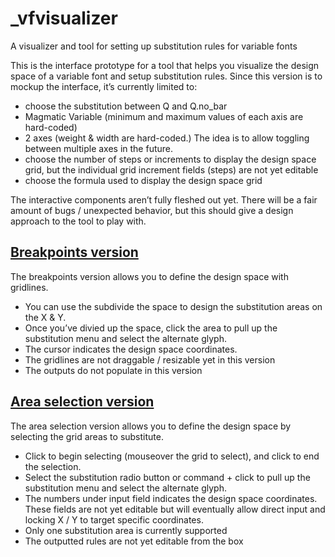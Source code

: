 # _vfvisualizer
A visualizer and tool for setting up substitution rules for variable fonts

This is the interface prototype for a tool that helps you visualize the design space of a variable font and setup substitution rules.
Since this version is to mockup the interface, it’s currently limited to:
- choose the substitution between Q and Q.no_bar
- Magmatic Variable (minimum and maximum values of each axis are hard-coded)
- 2 axes (weight & width are hard-coded.) The idea is to allow toggling between multiple axes in the future.
- choose the number of steps or increments to display the design space grid, but the individual grid increment fields (steps) are not yet editable
- choose the formula used to display the design space grid

The interactive components aren’t fully fleshed out yet. There will be a fair amount of bugs / unexpected behavior, but this should give a design approach to the tool to play with.

## [Breakpoints version](https://morisawausa.github.io/_vfvisualizer/)
The breakpoints version allows you to define the design space with gridlines. 
- You can use the subdivide the space to design the substitution areas on the X & Y.
- Once you’ve divied up the space, click the area to pull up the substitution menu and select the alternate glyph.
- The cursor indicates the design space coordinates. 
- The gridlines are not draggable / resizable yet in this version
- The outputs do not populate in this version

## [Area selection version](https://morisawausa.github.io/_vfvisualizer/index2.html)
The area selection version allows you to define the design space by selecting the grid areas to substitute.

- Click to begin selecting (mouseover the grid to select), and click to end the selection. 
- Select the substitution radio button or command + click to pull up the substitution menu and select the alternate glyph.
- The numbers under input field indicates the design space coordinates. These fields are not yet editable but will eventually allow direct input and locking X / Y to target specific coordinates.
- Only one substitution area is currently supported
- The outputted rules are not yet editable from the box

